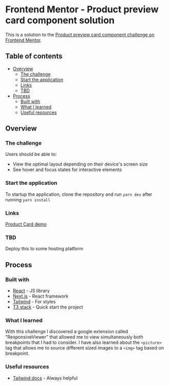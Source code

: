 # Frontend Mentor - Product preview card component solution

This is a solution to the [Product preview card component challenge on Frontend Mentor](https://www.frontendmentor.io/challenges/product-preview-card-component-GO7UmttRfa).

## Table of contents

- [Overview](#overview)
  - [The challenge](#the-challenge)
  - [Start the application](#start-the-application)
  - [Links](#links)
  - [TBD](#tbd)
- [Process](#my-process)
  - [Built with](#built-with)
  - [What I learned](#what-i-learned)
  - [Useful resources](#useful-resources)

## Overview

### The challenge

Users should be able to:

- View the optimal layout depending on their device's screen size
- See hover and focus states for interactive elements

### Start the application

To startup the application, clone the repository and run `yarn dev` after running `yarn install`

### Links
[Product Card demo](https://productcard-luciano96.vercel.app/)

### TBD 
Deploy this to some hosting platform

## Process
### Built with

- [React](https://reactjs.org/) - JS library
- [Next.js](https://nextjs.org/) - React framework
- [Tailwind](https://tailwindcss.com/) - For styles
- [T3 stack](https://create.t3.gg/) - Quick start the project

### What I learned

With this challenge I discovered a google extension called "ResponsiveViewer" that allowed me to view simultaneously both breakpoints that I had to consider.
I have also learned about the `<picture>` tag that allows me to source different sized images to a `<img>` tag based on breakpoint.


### Useful resources

- [Tailwind docs](https://tailwindcss.com/docs) - Always helpful